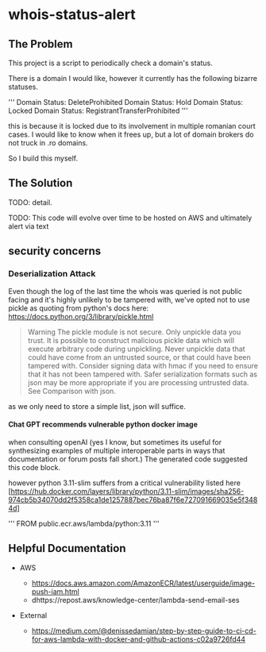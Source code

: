 # whois-status-alert

## The Problem

This project is a script to periodically check a domain's status. 

There is a domain I would like, however it currently has the following bizarre statuses. 

'''
  Domain Status: DeleteProhibited
  Domain Status: Hold
  Domain Status: Locked
  Domain Status: RegistrantTransferProhibited
'''

this is because it is locked due to its involvement in multiple romanian court cases. 
I would like to know when it frees up, but a lot of domain brokers do not truck in .ro domains.

So I build this myself.

## The Solution

TODO: detail. 

TODO: This code will evolve over time to be hosted on AWS and ultimately alert via text

## security concerns

### Deserialization Attack
Even though the log of the last time the whois was queried is not public facing and it's highly unlikely to be tampered with, we've opted not to use pickle as quoting from python's docs here: https://docs.python.org/3/library/pickle.html

> Warning
> The pickle module is not secure. Only unpickle data you trust.
> It is possible to construct malicious pickle data which will execute arbitrary code during unpickling. Never unpickle data that could have come from an untrusted  source, or that could have been tampered with.
> Consider signing data with hmac if you need to ensure that it has not been tampered with.
> Safer serialization formats such as json may be more appropriate if you are processing untrusted data. See Comparison with json.

as we only need to store a simple list, json will suffice. 

#### Chat GPT recommends vulnerable python docker image 

when consulting openAI (yes I know, but sometimes its useful for synthesizing examples of multiple interoperable parts in ways that documentation or forum posts fall short.) The generated code suggested this code block. 

however python 3.11-slim suffers from a critical vulnerability listed here [https://hub.docker.com/layers/library/python/3.11-slim/images/sha256-974cb5b34070dd2f5358ca1de1257887bec76ba87f6e727091669035e5f3484d]

'''
FROM public.ecr.aws/lambda/python:3.11
'''

## Helpful Documentation 

- AWS
  - https://docs.aws.amazon.com/AmazonECR/latest/userguide/image-push-iam.html
  - dhttps://repost.aws/knowledge-center/lambda-send-email-ses

- External
  - https://medium.com/@denissedamian/step-by-step-guide-to-ci-cd-for-aws-lambda-with-docker-and-github-actions-c02a9726fd44
